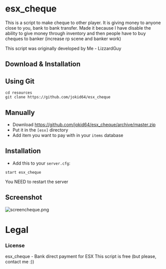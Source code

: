 # esx_cheque
This is a script to make cheque to other player. It is giving money to anyone close to you, bank to bank transfer. Made it because I have disable the ability to give money through inventory and then people have to buy cheques to banker (increase rp scene and banker work)

This script was originally developed by Me - LizzardGuy

## Download & Installation

## Using Git
```
cd resources
git clone https://github.com/jokid64/esx_cheque
```

## Manually
- Download https://github.com/jokid64/esx_cheque/archive/master.zip
- Put it in the `[esx]` directory
- Add item you want to pay with in your `items` database

## Installation
- Add this to your `server.cfg`:

```
start esx_cheque
```

You NEED to restart the server

## Screenshot

![screencheque.png](https://imgshare.io/images/2020/06/18/screencheque.png)

# Legal
### License
esx_cheque - Bank direct payment for ESX
This script is free (but please, contact me :))
